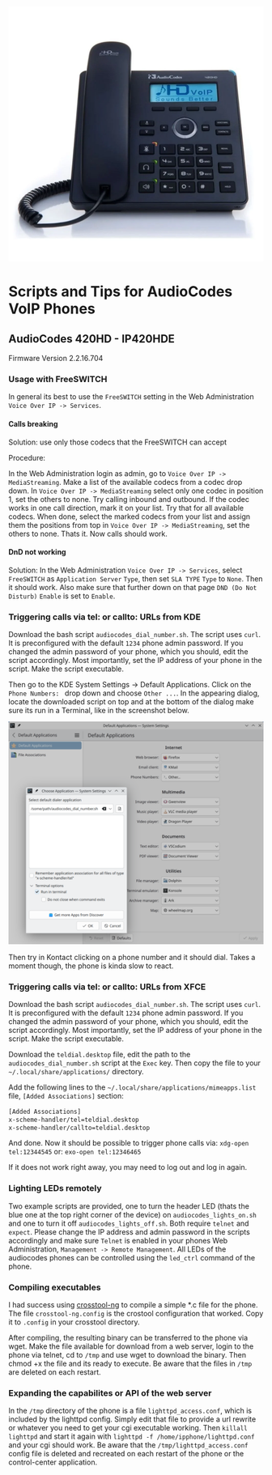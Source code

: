 <img src="https://raw.githubusercontent.com/janbiedermann/audiocodes_voip_phone/master/audiocodes-420hd.webp" alt="AudioCodes 420HD">

# Scripts and Tips for AudioCodes VoIP Phones

## AudioCodes 420HD - IP420HDE

Firmware Version 2.2.16.704

### Usage with FreeSWITCH

In general its best to use the `FreeSWITCH` setting in the Web Administration `Voice Over IP -> Services`.

#### Calls breaking

Solution: use only those codecs that the FreeSWITCH can accept

Procedure:

In the Web Administration login as admin, go to `Voice Over IP -> MediaStreaming`.
Make a list of the available codecs from a codec drop down.
In `Voice Over IP -> MediaStreaming` select only one codec in position 1, set the others to none.
Try calling inbound and outbound.
If the codec works in one call direction, mark it on your list.
Try that for all available codecs.
When done, select the marked codecs from your list and assign them the positions from top in
`Voice Over IP -> MediaStreaming`, set the others to none.
Thats it. Now calls should work.

#### DnD not working

Solution: In the Web Administration `Voice Over IP -> Services`, select `FreeSWITCH` as `Application Server` `Type`,
then set `SLA TYPE` `Type` to `None`. Then it should work. Also make sure that further down on that page
 `DND (Do Not Disturb)` `Enable` is set to `Enable`.

### Triggering calls via tel: or callto: URLs from KDE

Download the bash script `audiocodes_dial_number.sh`. The script uses `curl`.
It is preconfigured with the default `1234` phone admin password. If you changed the admin password of your phone,
which you should, edit the script accordingly. Most importantly, set the IP address of your phone in the script.
Make the script executable.

Then go to the KDE System Settings -> Default Applications.
Click on the `Phone Numbers: ` drop down and choose `Other ...`.
In the appearing dialog, locate the downloaded script on top and at the bottom of the dialog
make sure its run in a Terminal, like in the screenshot below.

![Screenshot of KDE Settings](https://github.com/janbiedermann/audiocodes_voip_phone/blob/main/KDE_Settings.png?raw=true)

Then try in Kontact clicking on a phone number and it should dial. Takes a moment though, the phone is kinda slow
to react.

### Triggering calls via tel: or callto: URLs from XFCE

Download the bash script `audiocodes_dial_number.sh`. The script uses `curl`.
It is preconfigured with the default `1234` phone admin password. If you changed the admin password of your phone,
which you should, edit the script accordingly. Most importantly, set the IP address of your phone in the script.
Make the script executable.

Download the `teldial.desktop` file, edit the path to the `audiocodes_dial_number.sh` script at the `Exec` key.
Then copy the file to your `~/.local/share/applications/` directory.

Add the following lines to the `~/.local/share/applications/mimeapps.list` file, `[Added Associations]` section:
```
[Added Associations]
x-scheme-handler/tel=teldial.desktop
x-scheme-handler/callto=teldial.desktop
```

And done. Now it should be possible to trigger phone calls via:
`xdg-open tel:12344545`
or:
`exo-open tel:12346465`

If it does not work right away, you may need to log out and log in again.

### Lighting LEDs remotely

Two example scripts are provided, one to turn the header LED (thats the blue one at the top right corner of the device)
on `audiocodes_lights_on.sh` and one to turn it off `audiocodes_lights_off.sh`.
Both require `telnet` and `expect`. Please change the IP address and admin password in the scripts
accordingly and make sure `Telnet` is enabled in your phones Web Administration, `Management -> Remote Management`.
All LEDs of the audiocodes phones can be controlled using the `led_ctrl` command of the phone.

### Compiling executables

I had success using [crosstool-ng](https://crosstool-ng.github.io/) to compile a simple *.c file for the phone.
The file `crosstool-ng.config` is the crostool configuration that worked.
Copy it to `.config` in your crosstool directory.

After compiling, the resulting binary can be transferred to the phone via wget. Make the file available for download
from a web server, login to the phone via telnet, cd to `/tmp` and use wget to download the binary.
Then chmod +x the file and its ready to execute. Be aware that the files in `/tmp` are deleted on each restart.

### Expanding the capabilites or API of the web server

In the `/tmp` directory of the phone is a file `lighttpd_access.conf`, which is included by the lighttpd config.
Simply edit that file to provide a url rewrite or whatever you need to get your cgi executable working.
Then `killall lighttpd` and start it again with `lighttpd -f /home/ipphone/lighttpd.conf` and your cgi should work.
Be aware that the `/tmp/lighttpd_access.conf` config file is deleted and recreated on each restart of the phone or the
control-center application.
